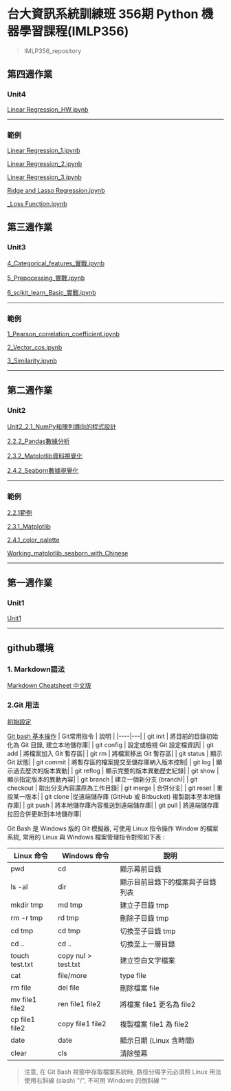 # 台大資訊系統訓練班 356期 Python 機器學習課程(IMLP356)

> IMLP356_repository
## 第四週作業
### Unit4
[Linear Regression_HW.ipynb](https://github.com/totoro870113/IMLP356/blob/main/Unit04/Linear%20Regression_HW.ipynb)

---
### 範例

[Linear Regression_1.ipynb](https://github.com/totoro870113/IMLP356/blob/main/Unit04/Linear%20Regression_1.ipynb)

[Linear Regression_2.ipynb](https://github.com/totoro870113/IMLP356/blob/main/Unit04/Linear%20Regression_2.ipynb)

[Linear Regression_3.ipynb](https://github.com/totoro870113/IMLP356/blob/main/Unit04/Linear%20Regression_3.ipynb)

[Ridge and Lasso Regression.ipynb](https://github.com/totoro870113/IMLP356/blob/main/Unit04/Ridge%20and%20Lasso%20Regression.ipynb)

[_Loss Function.ipynb](https://github.com/totoro870113/IMLP356/blob/main/Unit04/_Loss%20Function.ipynb)
## 第三週作業
### Unit3
[4_Categorical_features_實戰.ipynb](https://github.com/totoro870113/IMLP356/blob/main/Unit03/4_Categorical_features_%E5%AF%A6%E6%88%B0.ipynb)

[5_Prepocessing_實戰.ipynb](https://github.com/totoro870113/IMLP356/blob/main/Unit03/5_Prepocessing_%E5%AF%A6%E6%88%B0.ipynb)

[6_scikit_learn_Basic_實戰.ipynb](https://github.com/totoro870113/IMLP356/blob/main/Unit03/6_scikit_learn_Basic_%E5%AF%A6%E6%88%B0.ipynb)

---
### 範例
[1_Pearson_correlation_coefficient.ipynb](https://github.com/totoro870113/IMLP356/blob/main/Unit03/1_Pearson_correlation_coefficient.ipynb)

[2_Vector_cos.ipynb](https://github.com/totoro870113/IMLP356/blob/main/Unit03/2_Vector_cos.ipynb)

[3_Similarity.ipynb](https://github.com/totoro870113/IMLP356/blob/main/Unit03/3_Similarity.ipynb)

***

## 第二週作業
### Unit2
[Unit2_2.1_NumPy和陣列導向的程式設計](https://github.com/totoro870113/IMLP356/blob/main/Unit02/2.1_NumPy%E5%92%8C%E9%99%A3%E5%88%97%E5%B0%8E%E5%90%91%E7%9A%84%E7%A8%8B%E5%BC%8F%E8%A8%AD%E8%A8%88.ipynb)

[2.2.2_Pandas數據分析](https://github.com/totoro870113/IMLP356/blob/main/Unit02/2.2.2_Pandas%E6%95%B8%E6%93%9A%E5%88%86%E6%9E%90.ipynb)

[2.3.2_Matplotlib資料視覺化](https://github.com/totoro870113/IMLP356/blob/main/Unit02/2.3.2_Matplotlib%E8%B3%87%E6%96%99%E8%A6%96%E8%A6%BA%E5%8C%96.ipynb)

[2.4.2_Seaborn數據視覺化](https://github.com/totoro870113/IMLP356/blob/main/Unit02/2.4.2_Seaborn%E6%95%B8%E6%93%9A%E8%A6%96%E8%A6%BA%E5%8C%96.ipynb)

---
### 範例
[2.2.1範例](https://github.com/totoro870113/IMLP356/blob/main/Unit02/2.2.1.ipynb)

[2.3.1_Matplotlib](https://github.com/totoro870113/IMLP356/blob/main/Unit02/2.3.1_Matplotlib.ipynb)

[2.4.1_color_palette](https://github.com/totoro870113/IMLP356/blob/main/Unit02/2.4.1_color_palette.ipynb)

[Working_matplotlib_seaborn_with_Chinese](https://github.com/totoro870113/IMLP356/blob/main/Unit02/Working_matplotlib_seaborn_with_Chinese.ipynb)

***

## 第一週作業
### Unit1
[Unit1](https://github.com/totoro870113/IMLP356/blob/main/Unit01/Unit01_Crash%20Course%20on%20Python.ipynb)
***
## github環境
### 1. Markdown語法
[Markdown Cheatsheet 中文版](https://gist.github.com/billy3321/1001749662c370887c63bb30f26c9e6e#links)
### 2.Git 用法
[初始設定](https://ithelp.ithome.com.tw/articles/10240965)

[Git bash 基本操作](http://yhhuang1966.blogspot.com/2020/01/git-git-bash.html)
| Git常用指令	| 說明 |
|----|---|
| git init | 將目前的目錄初始化為 Git 目錄, 建立本地儲存庫|
| git config	| 設定或檢視 Git 設定檔資訊|
| git add |	 將檔案加入 Git 暫存區|
| git rm	| 將檔案移出 Git 暫存區|
| git status |	 顯示 Git 狀態|
| git commit 	| 將暫存區的檔案提交至儲存庫納入版本控制|
| git log	| 顯示過去歷次的版本異動|
| git reflog	| 顯示完整的版本異動歷史紀錄|
| git show	| 顯示指定版本的異動內容|
| git branch	| 建立一個新分支 (branch)|
| git checkout	| 取出分支內容還原為工作目錄|
| git merge	| 合併分支|
| git reset	| 重設某一版本|
| git clone	|從遠端儲存庫 (GitHub 或 Bitbucket) 複製副本至本地儲存庫|
| git push	| 將本地儲存庫內容推送到遠端儲存庫|
| git pull	| 將遠端儲存庫拉回合併更新到本地儲存庫|

Git Bash 是 Windows 版的 Git 模擬器, 可使用 Linux 指令操作 Window 的檔案系統, 常用的 Linux 與 Windows 檔案管理指令對照如下表 :

 |Linux 命令	| Windows 命令	| 說明|
 |----|----|----|
 |pwd	| cd	| 顯示幕前目錄|
 |ls -al	| dir	| 顯示目前目錄下的檔案與子目錄列表|
 |mkdir tmp	| md tmp	| 建立子目錄 tmp|
 |rm -r tmp	 |rd tmp	| 刪除子目錄 tmp|
 |cd tmp	| cd tmp	| 切換至子目錄 tmp|
 |cd ..|	 cd .. 	| 切換至上一層目錄|
 |touch test.txt	| copy nul > test.txt	| 建立空白文字檔案|
 |cat |file/more	| type file	| 顯示檔案內容|
 |rm file	| del file	| 刪除檔案 file|
 |mv file1 file2	| ren file1 file2	| 將檔案 file1 更名為 file2|
 |cp  file1 file2	| copy file1 file2	| 複製檔案 file1 為 file2|
 |date	| date	| 顯示日期 (Linux 含時間)|
 |clear	| cls	| 清除螢幕|


>注意, 在 Git Bash 視窗中存取檔案系統時, 路徑分隔字元必須照 Linux 用法使用右斜線  (slash) "/", 不可用 Windows 的倒斜線 "\"
